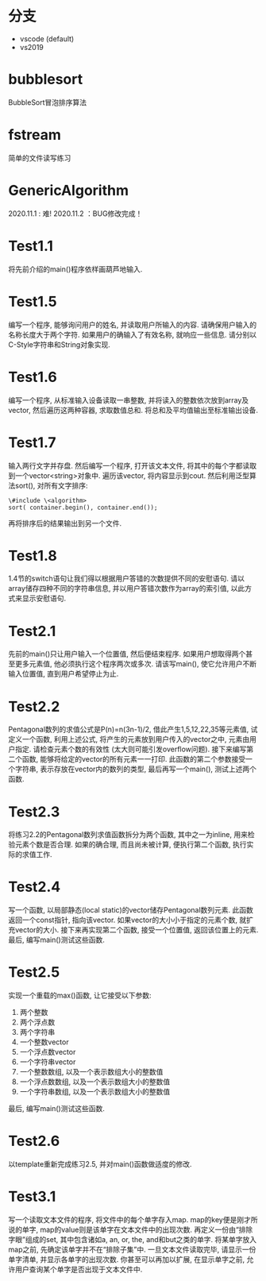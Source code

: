 
# 分支

+ vscode (default)  
+ vs2019  

# bubblesort  

BubbleSort冒泡排序算法

# fstream  

简单的文件读写练习

# GenericAlgorithm  

2020.11.1 : 难!
2020.11.2 ：BUG修改完成！

# Test1.1  

将先前介绍的main()程序依样画葫芦地输入.

# Test1.5  

编写一个程序, 能够询问用户的姓名, 并读取用户所输入的内容. 请确保用户输入的名称长度大于两个字符. 如果用户的确输入了有效名称, 就响应一些信息. 请分别以C-Style字符串和String对象实现.

# Test1.6  

编写一个程序, 从标准输入设备读取一串整数, 并将读入的整数依次放到array及vector, 然后遍历这两种容器, 求取数值总和. 将总和及平均值输出至标准输出设备.

# Test1.7  

输入两行文字并存盘. 然后编写一个程序, 打开该文本文件, 将其中的每个字都读取到一个vector\<string>对象中. 遍历该vector, 将内容显示到cout. 然后利用泛型算法sort(), 对所有文字排序:

    \#include \<algorithm>  
    sort( container.begin(), container.end());  

再将排序后的结果输出到另一个文件.

# Test1.8  

1.4节的switch语句让我们得以根据用户答错的次数提供不同的安慰语句. 请以array储存四种不同的字符串信息, 并以用户答错次数作为array的索引值, 以此方式来显示安慰语句.  

# Test2.1  

先前的main()只让用户输入一个位置值, 然后便结束程序. 如果用户想取得两个甚至更多元素值, 他必须执行这个程序两次或多次. 请该写main(), 使它允许用户不断输入位置值, 直到用户希望停止为止.  

# Test2.2  

Pentagonal数列的求值公式是P(n)=n(3n-1)/2, 借此产生1,5,12,22,35等元素值, 试定义一个函数, 利用上述公式, 将产生的元素放到用户传入的vector之中, 元素由用户指定. 请检查元素个数的有效性 (太大则可能引发overflow问题). 接下来编写第二个函数, 能够将给定的vector的所有元素一一打印. 此函数的第二个参数接受一个字符串, 表示存放在vector内的数列的类型, 最后再写一个main(), 测试上述两个函数.  

# Test2.3  

将练习2.2的Pentagonal数列求值函数拆分为两个函数, 其中之一为inline, 用来检验元素个数是否合理. 如果的确合理, 而且尚未被计算, 便执行第二个函数, 执行实际的求值工作.  

# Test2.4  

写一个函数, 以局部静态(local static)的vector储存Pentagonal数列元素. 此函数返回一个const指针, 指向该vector. 如果vector的大小小于指定的元素个数, 就扩充vector的大小. 接下来再实现第二个函数, 接受一个位置值, 返回该位置上的元素. 最后, 编写main()测试这些函数.  

# Test2.5  

实现一个重载的max()函数, 让它接受以下参数:  

1. 两个整数
2. 两个浮点数
3. 两个字符串
4. 一个整数vector
5. 一个浮点数vector
6. 一个字符串vector
7. 一个整数数组, 以及一个表示数组大小的整数值
8. 一个浮点数数组, 以及一个表示数组大小的整数值
9. 一个字符串数组, 以及一个表示数组大小的整数值

最后, 编写main()测试这些函数.  

# Test2.6

以template重新完成练习2.5, 并对main()函数做适度的修改.  

# Test3.1  

写一个读取文本文件的程序, 将文件中的每个单字存入map. map的key便是刚才所说的单字, map的value则是该单字在文本文件中的出现次数. 再定义一份由“排除字眼”组成的set, 其中包含诸如a, an, or, the, and和but之类的单字. 将某单字放入map之前, 先确定该单字并不在“排除子集”中. 一旦文本文件读取完毕, 请显示一份单字清单, 并显示各单字的出现次数. 你甚至可以再加以扩展, 在显示单字之前, 允许用户查询某个单字是否出现于文本文件中.  
